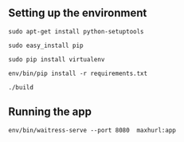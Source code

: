 

## Setting up the environment

`sudo apt-get install python-setuptools`

`sudo easy_install pip`

`sudo pip install virtualenv`

`env/bin/pip install -r requirements.txt`

`./build`


## Running the app

`env/bin/waitress-serve --port 8080  maxhurl:app`